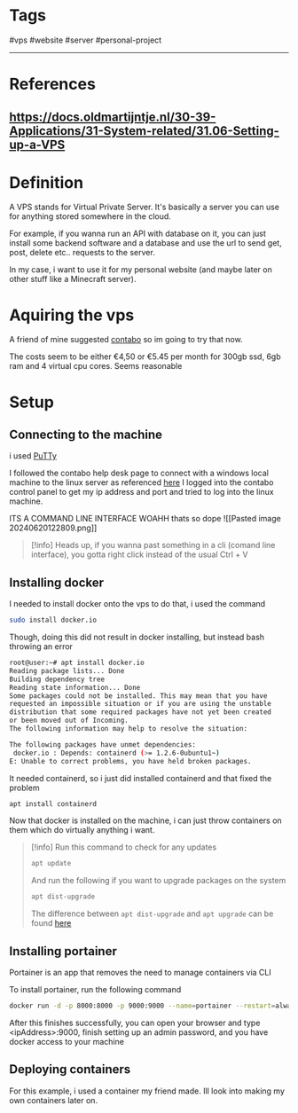 # Tags

#vps #website #server #personal-project

---
# References

https://docs.oldmartijntje.nl/30-39-Applications/31-System-related/31.06-Setting-up-a-VPS
--- 
# Definition
A VPS stands for Virtual Private Server.
It's basically a server you can use for anything stored somewhere in the cloud.

For example, if you wanna run an API with database on it, you can just install some backend software and a database and use the url to send get, post, delete etc.. requests to the server.

In my case, i want to use it for my personal website (and maybe later on other stuff like a Minecraft server).


# Aquiring the vps
A friend of mine suggested [contabo](https://contabo.com/) so im going to try that now.

The costs seem to be either €4,50 or €5.45 per month for 300gb ssd, 6gb ram and 4 virtual cpu cores. Seems reasonable

# Setup

## Connecting to the machine
i used [PuTTy](https://putty.org/)

I followed the contabo help desk page to connect with a windows local machine to the linux server as referenced [here](https://help.contabo.com/en/support/solutions/articles/103000271271-how-do-i-connect-to-my-contabo-server-#How-do-I-connect-to-a-Linux-server-using-a-Windows-local-computer?) 
I logged into the contabo control panel to get my ip address and port and tried to log into the linux machine.

ITS A COMMAND LINE INTERFACE WOAHH
thats so dope
![[Pasted image 20240620122809.png]]

>[!info]
>Heads up, if you wanna past something in a cli (comand line interface), you gotta right click instead of the usual Ctrl + V

## Installing docker
I needed to install docker onto the vps
to do that, i used the command
```bash
sudo install docker.io
```

Though, doing this did not result in docker installing, but instead bash throwing an error
```bash
root@user:~# apt install docker.io
Reading package lists... Done
Building dependency tree
Reading state information... Done
Some packages could not be installed. This may mean that you have
requested an impossible situation or if you are using the unstable
distribution that some required packages have not yet been created
or been moved out of Incoming.
The following information may help to resolve the situation:

The following packages have unmet dependencies:
 docker.io : Depends: containerd (>= 1.2.6-0ubuntu1~)
E: Unable to correct problems, you have held broken packages.
```

It needed containerd, so i just did installed containerd and that fixed the problem
```bash
apt install containerd
```

Now that docker is installed on the machine, i can just throw containers on them which do virtually anything i want.

>[!info]
>Run this command to check for any updates
> ```bash
> apt update
>```
>And run the following if you want to upgrade packages on the system
>```bash
>apt dist-upgrade
>```
>The difference between ``apt dist-upgrade`` and ``apt upgrade`` can be found [here](https://askubuntu.com/questions/81585/what-is-dist-upgrade-and-why-does-it-upgrade-more-than-upgrade)

## Installing portainer
Portainer is an app that removes the need to manage containers via CLI

To install portainer, run the following command
```bash
docker run -d -p 8000:8000 -p 9000:9000 --name=portainer --restart=always -v /var/run/docker.sock:/var/run/docker.sock -v portainer_data:/data portainer/portainer-ce
```

After this finishes successfully, you can open your browser and type \<ipAddress>:9000, finish setting up an admin password, and you have docker access to your machine

## Deploying containers
For this example, i used a container my friend made.
Ill look into making my own containers later on.
